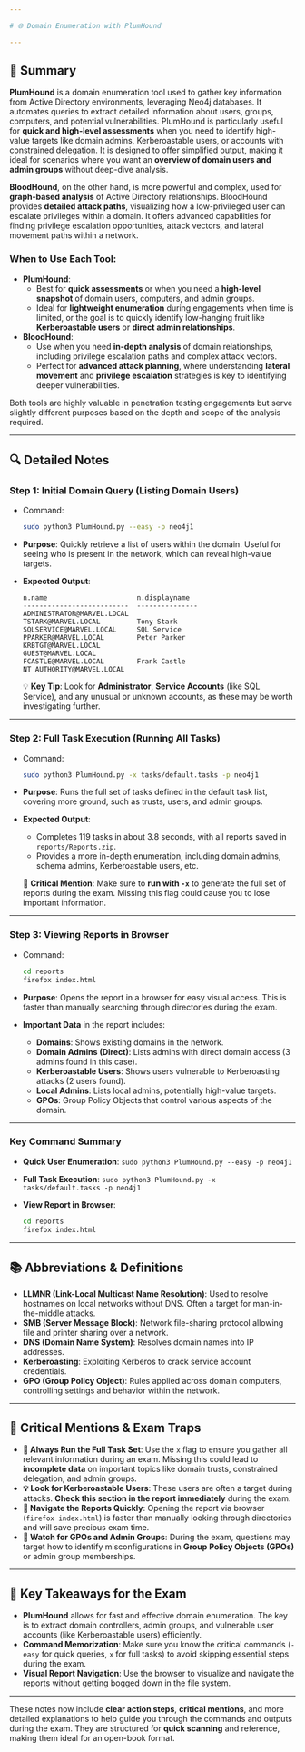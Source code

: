 ```yaml
---

# 🌐 Domain Enumeration with PlumHound

---
```


## 📝 Summary

**PlumHound** is a domain enumeration tool used to gather key information from Active Directory environments, leveraging Neo4j databases. It automates queries to extract detailed information about users, groups, computers, and potential vulnerabilities. PlumHound is particularly useful for **quick and high-level assessments** when you need to identify high-value targets like domain admins, Kerberoastable users, or accounts with constrained delegation. It is designed to offer simplified output, making it ideal for scenarios where you want an **overview of domain users and admin groups** without deep-dive analysis.

**BloodHound**, on the other hand, is more powerful and complex, used for **graph-based analysis** of Active Directory relationships. BloodHound provides **detailed attack paths**, visualizing how a low-privileged user can escalate privileges within a domain. It offers advanced capabilities for finding privilege escalation opportunities, attack vectors, and lateral movement paths within a network.

### When to Use Each Tool:

- **PlumHound**:
    - Best for **quick assessments** or when you need a **high-level snapshot** of domain users, computers, and admin groups.
    - Ideal for **lightweight enumeration** during engagements when time is limited, or the goal is to quickly identify low-hanging fruit like **Kerberoastable users** or **direct admin relationships**.
- **BloodHound**:
    - Use when you need **in-depth analysis** of domain relationships, including privilege escalation paths and complex attack vectors.
    - Perfect for **advanced attack planning**, where understanding **lateral movement** and **privilege escalation** strategies is key to identifying deeper vulnerabilities.

Both tools are highly valuable in penetration testing engagements but serve slightly different purposes based on the depth and scope of the analysis required.

---

## 🔍 Detailed Notes

### **Step 1: Initial Domain Query (Listing Domain Users)**

- Command:
    
    ```bash
    sudo python3 PlumHound.py --easy -p neo4j1
    
    ```
    
- **Purpose**: Quickly retrieve a list of users within the domain. Useful for seeing who is present in the network, which can reveal high-value targets.
- **Expected Output**:
    
    ```
    n.name                      n.displayname
    --------------------------  ---------------
    ADMINISTRATOR@MARVEL.LOCAL
    TSTARK@MARVEL.LOCAL         Tony Stark
    SQLSERVICE@MARVEL.LOCAL     SQL Service
    PPARKER@MARVEL.LOCAL        Peter Parker
    KRBTGT@MARVEL.LOCAL
    GUEST@MARVEL.LOCAL
    FCASTLE@MARVEL.LOCAL        Frank Castle
    NT AUTHORITY@MARVEL.LOCAL
    
    ```
    
    💡 **Key Tip**: Look for **Administrator**, **Service Accounts** (like SQL Service), and any unusual or unknown accounts, as these may be worth investigating further.
    

---

### **Step 2: Full Task Execution (Running All Tasks)**

- Command:
    
    ```bash
    sudo python3 PlumHound.py -x tasks/default.tasks -p neo4j1
    
    ```
    
- **Purpose**: Runs the full set of tasks defined in the default task list, covering more ground, such as trusts, users, and admin groups.
- **Expected Output**:
    - Completes 119 tasks in about 3.8 seconds, with all reports saved in `reports/Reports.zip`.
    - Provides a more in-depth enumeration, including domain admins, schema admins, Kerberoastable users, etc.
    
    🚨 **Critical Mention**: Make sure to **run with `-x`** to generate the full set of reports during the exam. Missing this flag could cause you to lose important information.
    

---

### **Step 3: Viewing Reports in Browser**

- Command:
    
    ```bash
    cd reports
    firefox index.html
    
    ```
    
- **Purpose**: Opens the report in a browser for easy visual access. This is faster than manually searching through directories during the exam.
- **Important Data** in the report includes:
    - **Domains**: Shows existing domains in the network.
    - **Domain Admins (Direct)**: Lists admins with direct domain access (3 admins found in this case).
    - **Kerberoastable Users**: Shows users vulnerable to Kerberoasting attacks (2 users found).
    - **Local Admins**: Lists local admins, potentially high-value targets.
    - **GPOs**: Group Policy Objects that control various aspects of the domain.

---

### **Key Command Summary**

- **Quick User Enumeration**: `sudo python3 PlumHound.py --easy -p neo4j1`
- **Full Task Execution**: `sudo python3 PlumHound.py -x tasks/default.tasks -p neo4j1`
- **View Report in Browser**:
    
    ```bash
    cd reports
    firefox index.html
    
    ```
    

---

## 📚 Abbreviations & Definitions

- **LLMNR (Link-Local Multicast Name Resolution)**: Used to resolve hostnames on local networks without DNS. Often a target for man-in-the-middle attacks.
- **SMB (Server Message Block)**: Network file-sharing protocol allowing file and printer sharing over a network.
- **DNS (Domain Name System)**: Resolves domain names into IP addresses.
- **Kerberoasting**: Exploiting Kerberos to crack service account credentials.
- **GPO (Group Policy Object)**: Rules applied across domain computers, controlling settings and behavior within the network.

---

## 🚨 Critical Mentions & Exam Traps

- **🚨 Always Run the Full Task Set**: Use the `x` flag to ensure you gather all relevant information during an exam. Missing this could lead to **incomplete data** on important topics like domain trusts, constrained delegation, and admin groups.
- **💡 Look for Kerberoastable Users**: These users are often a target during attacks. **Check this section in the report immediately** during the exam.
- **🚨 Navigate the Reports Quickly**: Opening the report via browser (`firefox index.html`) is faster than manually looking through directories and will save precious exam time.
- **🚨 Watch for GPOs and Admin Groups**: During the exam, questions may target how to identify misconfigurations in **Group Policy Objects (GPOs)** or admin group memberships.

---

## 🔑 Key Takeaways for the Exam

- **PlumHound** allows for fast and effective domain enumeration. The key is to extract domain controllers, admin groups, and vulnerable user accounts (like Kerberoastable users) efficiently.
- **Command Memorization**: Make sure you know the critical commands (`-easy` for quick queries, `x` for full tasks) to avoid skipping essential steps during the exam.
- **Visual Report Navigation**: Use the browser to visualize and navigate the reports without getting bogged down in the file system.

---

These notes now include **clear action steps**, **critical mentions**, and more detailed explanations to help guide you through the commands and outputs during the exam. They are structured for **quick scanning** and reference, making them ideal for an open-book format.